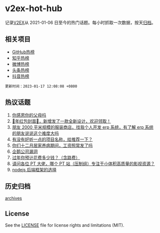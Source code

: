 # v2ex-hot-hub

 记录[V2EX](https://www.v2ex.com/)从 2021-01-06 日至今的热门话题。每小时抓取一次数据，按天[归档](archives)。
 
 ## 相关项目

- [GitHub热榜](https://github.com/snaildev/github-hot-hub)
- [知乎热榜](https://github.com/snaildev/zhihu-hot-hub)
- [微博热榜](https://github.com/snaildev/weibo-hot-hub)
- [头条热榜](https://github.com/snaildev/toutiao-hot-hub)
- [抖音热榜](https://github.com/snaildev/douyin-hot-hub)


 `更新时间：2023-01-17 12:08:08 +0800`

## 热议话题

1. [你感恩你的父母吗](https://www.v2ex.com/t/909308)
1. [🐰年红包封面🧧，新增发了一款全新设计，欢迎领取！](https://www.v2ex.com/t/909237)
1. [朋友 2000 平米规模的服装商店，找我个人开发 erp 系统，有了解 erp 系统的朋友说说这个难度大吗](https://www.v2ex.com/t/909389)
1. [有没有好听一点的项目名称，给推荐一下？](https://www.v2ex.com/t/909312)
1. [你们十二月居家养病期间，工资照常发了吗](https://www.v2ex.com/t/909261)
1. [企鹅公司漏洞](https://www.v2ex.com/t/909260)
1. [过年你预计花费多少钱？（含路费）](https://www.v2ex.com/t/909242)
1. [请问各位 PT 大佬，哪个 PT 站（压制组）专注于小体积高质量的影视资源？](https://www.v2ex.com/t/909277)
1. [nodejs 后端框架的选择](https://www.v2ex.com/t/909372)

## 历史归档

[archives](archives)

## License

See the [LICENSE](LICENSE) file for license rights and limitations (MIT).
